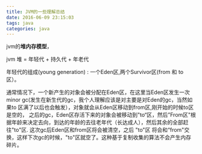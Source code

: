 ```yaml
---
title: JVM的一些理解总结
date: 2016-06-09 23:15:03
tags: java
categories: java
---
```

jvm的**堆内存模型**，

 jvm 堆 = 年轻代 + 持久代 + 年老代

年轻代的组成(young generation) : 一个Eden区,两个Survivor区(from 和 to 区）。

通常情况下，一个新产生的对象会被分配在Eden区，在这里当Eden区发生一次minor gc(发生在新生代的gc，我个人理解应该是对主要是对Eden的gc，当然如果to 区满了以后也会触发），对象就会从Eden区移动到from区,刚开始的时候to区是空的， 之后的gc，Eden区存活下来的对象会被移动到"to“区，然后”From区"根据年龄来决定去向，到达的年龄的去往老年代（长达成人），然后其余的全部赶往"to"区. 这次gc后Eden区和from区将会被清空，之后 "to"区 将会和“from"交换，这样下次gc的时候，"to"区就空了。这种基于复制收集的算法不会产生内存碎片。